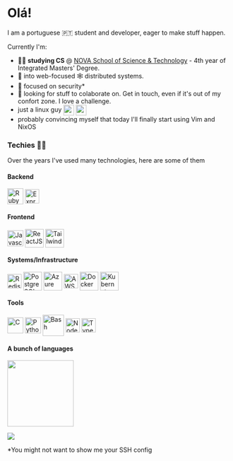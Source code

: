# Olá!

I am a portuguese 🇵🇹 student and developer, eager to make stuff happen.

Currently I'm:

- 👨‍🎓 **studying CS** @ [NOVA School of Science & Technology](https://www.fct.unl.pt/) - 4th year of Integrated Masters' Degree.
- 🔎 into web-focused 🕸️ distributed systems.
- :bug: focused on security* 
- 🌟 looking for stuff to colaborate on. Get in touch, even if it's out of my confort zone. I love a challenge.
- just a linux guy <img align=center src="https://icons.iconarchive.com/icons/papirus-team/papirus-apps/512/tux-icon.png" height="24"> <img align=center src="https://img.icons8.com/plasticine/100/000000/bash.png" height="24">
- probably convincing myself that today I'll finally start using Vim and NixOS

### Techies 🧑‍💻

Over the years I've used many technologies, here are some of them
<div style="display: inline">
  <p>
  <h4>Backend</h4>
  <img alt="Ruby on Rails" align=center src="https://rubyonrails.org/assets/images/favicon.ico" height="36">
  <img alt="ExpressJS" align=center src="https://expressjs.com/images/favicon.png" height="32">
  
  <h4>Frontend</h4>
  <img alt="Javascript" align=center src="https://upload.wikimedia.org/wikipedia/commons/thumb/9/99/Unofficial_JavaScript_logo_2.svg/1024px-Unofficial_JavaScript_logo_2.svg.png" height="36">
  <img alt="ReactJS" align=center src="https://legacy.reactjs.org/favicon.ico" height="42">
  <img alt="Tailwind" align=center src="https://avatars.githubusercontent.com/u/67109815?s=280&v=4" height="42">

  <h4>Systems/Infrastructure</h4>
  <img alt="Redis" align=center src="https://redis.io/images/favicons/favicon-32x32.png" height="32">
  <img alt="PostgreSQL" align=center src="https://www.postgresql.org/favicon.ico" height="42">
  <img alt="Azure" align=center src="https://swimburger.net/media/ppnn3pcl/azure.png" height="42">
  <img alt="AWS" align=center src="https://repost.aws/favicon-32x32.png" height="32">
  <img alt="Docker" align=center src="https://www.docker.com/wp-content/uploads/2023/04/cropped-Docker-favicon-192x192.png" height="42">
  <img alt="Kubernetes" align=center src="https://kubernetes.io/images/favicon.png" height="42">
  
  <h4>Tools</h4>
  <img alt="C" align=center src="https://upload.wikimedia.org/wikipedia/commons/1/19/C_Logo.png" height="36">
  <img alt="Python" align=center src="https://www.python.org/static/favicon.ico" height="36">
  <img alt="Bash" align=center src="https://img.icons8.com/plasticine/100/000000/bash.png" height="48">
  <img alt="Node JS" align=center src="https://nodejs.org/static/images/favicons/favicon.png" height="32">
  <img alt="Typescript" align=center src="https://www.typescriptlang.org/favicon-32x32.png" height="32">
</div>

<!--- <img height="150em" src="https://github-readme-stats.vercel.app/api?username=JonhyOliveira&show_icons=true&theme=prussian&include_all_commits=true&count_private=true"/> --->
#### A bunch of languages
<img height="150em" src="https://github-readme-stats.vercel.app/api/top-langs/?username=JonhyOliveira&layout=compact&langs_count=6&theme=prussian"/>

![](https://komarev.com/ghpvc/?username=JonhyOliveira&color=blue&style=flat-square)

*You might not want to show me your SSH config
